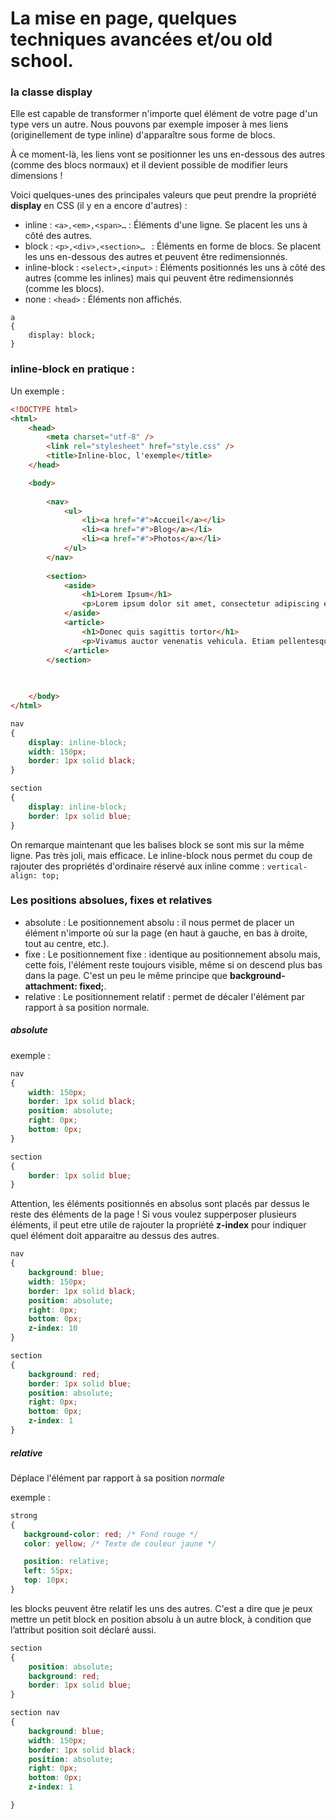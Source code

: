 # La mise en page, quelques techniques avancées et/ou old school.


### la classe **display**

Elle est capable de transformer n'importe quel élément de votre page d'un type vers un autre.
Nous pouvons par exemple imposer à mes liens (originellement de type inline) d'apparaître sous forme de blocs.

À ce moment-là, les liens vont se positionner les uns en-dessous des autres (comme des blocs normaux) et il devient possible de modifier leurs dimensions !

Voici quelques-unes des principales valeurs que peut prendre la propriété **display** en CSS (il y en a encore d'autres) :

- inline : `<a>,<em>,<span>…` : Éléments d'une ligne. Se placent les uns à côté des autres.
- block  : `<p>,<div>,<section>… ` : Éléments en forme de blocs. Se placent les uns en-dessous des autres et peuvent être redimensionnés.
- inline-block : `<select>,<input>` : Éléments positionnés les uns à côté des autres (comme les inlines) mais qui peuvent être redimensionnés (comme les blocs).
- none : `<head>` : Éléments non affichés.

```
a
{
    display: block;
}
```


### **inline-block** en pratique :

Un exemple :

```HTML
<!DOCTYPE html>
<html>
    <head>
        <meta charset="utf-8" />
        <link rel="stylesheet" href="style.css" />
        <title>Inline-bloc, l'exemple</title>
    </head>

    <body>
        
        <nav>
            <ul>
                <li><a href="#">Accueil</a></li>
                <li><a href="#">Blog</a></li>
                <li><a href="#">Photos</a></li>
            </ul>
        </nav>
        
        <section>
            <aside>
                <h1>Lorem Ipsum</h1>
                <p>Lorem ipsum dolor sit amet, consectetur adipiscing elit.</p>
            </aside>
            <article>                
                <h1>Donec quis sagittis tortor</h1>
                <p>Vivamus auctor venenatis vehicula. Etiam pellentesque elit ut orci finibus 					cursus.</p>
            </article>
        </section>
        

        
    </body>
</html>
```

```CSS
nav
{
    display: inline-block;
    width: 150px;
    border: 1px solid black;
}

section
{
    display: inline-block;    
    border: 1px solid blue;
}
```

On remarque maintenant que les balises block se sont mis sur la même ligne.
Pas très joli, mais efficace. Le inline-block nous permet du coup de rajouter des propriétés d'ordinaire réservé aux inline comme : `vertical-align: top;`


### Les positions absolues, fixes et relatives

- absolute : Le positionnement absolu : il nous permet de placer un élément n'importe où sur la page (en haut à gauche, en bas à droite, tout au centre, etc.).
- fixe : Le positionnement fixe : identique au positionnement absolu mais, cette fois, l'élément reste toujours visible, même si on descend plus bas dans la page. C'est un peu le même principe que **background-attachment: fixed;**.
- relative : Le positionnement relatif : permet de décaler l'élément par rapport à sa position normale.

##### absolute 

exemple :

```CSS
nav
{
    width: 150px;
    border: 1px solid black;
    position: absolute;
    right: 0px;
    bottom: 0px;
}

section
{
    border: 1px solid blue;
}
```

Attention, les éléments positionnés en absolus sont placés par dessus le reste des éléments de la page !
Si vous voulez supperposer plusieurs éléments, il peut etre utile de rajouter la propriété **z-index** pour indiquer quel élément doit apparaitre au dessus des autres.

```CSS
nav
{
	background: blue;
    width: 150px;
    border: 1px solid black;
    position: absolute;
    right: 0px;
    bottom: 0px;
    z-index: 10
}

section
{
	background: red;
    border: 1px solid blue;
    position: absolute;
    right: 0px;
    bottom: 0px;
    z-index: 1
}
```


##### relative
Déplace l'élément par rapport à sa position *normale*




exemple :
```CSS
strong
{
   background-color: red; /* Fond rouge */
   color: yellow; /* Texte de couleur jaune */

   position: relative;
   left: 55px;
   top: 10px;
}
```


les blocks peuvent être relatif les uns des autres. C'est a dire que je peux mettre un petit block en position absolu à un autre block, à condition que l’attribut position soit déclaré aussi.

```CSS
section
{
    position: absolute;
	background: red;
    border: 1px solid blue;
}

section nav
{
	background: blue;
    width: 150px;
    border: 1px solid black;
    position: absolute;
    right: 0px;
    bottom: 0px;
    z-index: 1

}
```